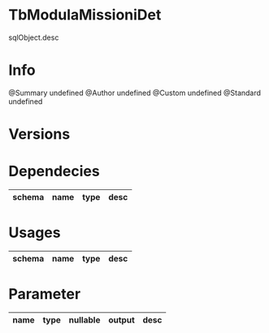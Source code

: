 # TbModulaMissioniDet
sqlObject.desc

# Info 
@Summary undefined
@Author undefined
@Custom undefined
@Standard undefined
# Versions 
# Dependecies 

| schema      | name      | type       | desc          |
| ------ | -------- | -------- | ------ |
# Usages 

| schema      | name      | type       | desc          |
| ------ | -------- | -------- | ------ |
# Parameter

| name      | type      | nullable      | output       | desc          |
| ------ | -------- | -------- | -------- | ------ |
